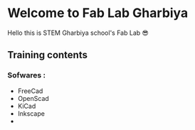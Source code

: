 
# Welcome to Fab Lab Gharbiya

Hello this is STEM Gharbiya school's Fab Lab :sunglasses:

## Training contents

### Sofwares :

- FreeCad
- OpenScad
- KiCad
- Inkscape
- 